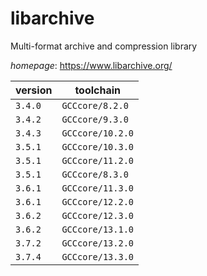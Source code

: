 # libarchive

Multi-format archive and compression library

*homepage*: <https://www.libarchive.org/>

version | toolchain
--------|----------
``3.4.0`` | ``GCCcore/8.2.0``
``3.4.2`` | ``GCCcore/9.3.0``
``3.4.3`` | ``GCCcore/10.2.0``
``3.5.1`` | ``GCCcore/10.3.0``
``3.5.1`` | ``GCCcore/11.2.0``
``3.5.1`` | ``GCCcore/8.3.0``
``3.6.1`` | ``GCCcore/11.3.0``
``3.6.1`` | ``GCCcore/12.2.0``
``3.6.2`` | ``GCCcore/12.3.0``
``3.6.2`` | ``GCCcore/13.1.0``
``3.7.2`` | ``GCCcore/13.2.0``
``3.7.4`` | ``GCCcore/13.3.0``
